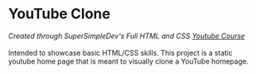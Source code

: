 # YouTube Clone

*Created through SuperSimpleDev's Full HTML and CSS [Youtube Course](https://www.youtube.com/watch?v=G3e-cpL7ofc)* \
\
Intended to showcase basic HTML/CSS skills. This project is a static youtube home page that is meant to visually clone a YouTube homepage.
